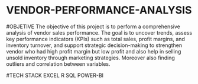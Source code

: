 # VENDOR-PERFORMANCE-ANALYSIS

 #OBJETIVE
 The objective of this project is to perform a comprehensive analysis of vendor sales performance. The goal is to uncover trends, assess key performance indicators (KPIs) such as total sales, profit margins, and inventory turnover, and support strategic decision-making to strengthen vendor who had high profit margin but low profit and also help in selling unsold inventory through marketing strategies. Moreover also finding outliers and correlation between variables.

 #TECH STACK
 EXCEL
 R
 SQL
 POWER-BI

 

 
